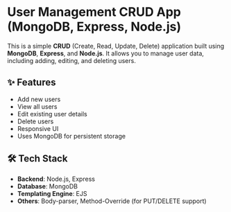 # User Management CRUD App (MongoDB, Express, Node.js)

This is a simple **CRUD** (Create, Read, Update, Delete) application built using **MongoDB**, **Express**, and **Node.js**. It allows you to manage user data, including adding, editing, and deleting users.

## ✨ Features

- Add new users
- View all users
- Edit existing user details
- Delete users
- Responsive UI 
- Uses MongoDB for persistent storage

## 🛠️ Tech Stack

- **Backend**: Node.js, Express
- **Database**: MongoDB 
- **Templating Engine**: EJS 
- **Others**: Body-parser, Method-Override (for PUT/DELETE support)


